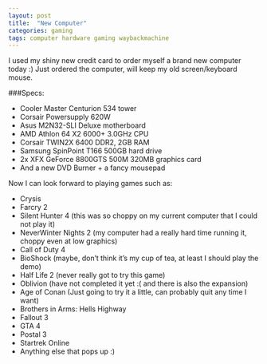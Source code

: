 ```yaml
---
layout: post
title:  "New Computer"
categories: gaming
tags: computer hardware gaming waybackmachine
---
```


I used my shiny new credit card to order myself a brand new computer today :) Just ordered the computer, will keep my old screen/keyboard mouse.

###Specs:
* Cooler Master Centurion 534 tower
* Corsair Powersupply 620W
* Asus M2N32-SLI Deluxe motherboard
* AMD Athlon 64 X2 6000+ 3.0GHz CPU
* Corsair TWIN2X 6400 DDR2, 2GB RAM
* Samsung SpinPoint T166 500GB hard drive
* 2x XFX GeForce 8800GTS 500M 320MB graphics card
* And a new DVD Burner + a fancy mousepad


Now I can look forward to playing games such as:
* Crysis
* Farcry 2
* Silent Hunter 4 (this was so choppy on my current computer that I could not play it)
* NeverWinter Nights 2 (my computer had a really hard time running it, choppy even at low graphics)
* Call of Duty 4
* BioShock (maybe, don’t think it’s my cup of tea, at least I should play the demo)
* Half Life 2 (never really got to try this game)
* Oblivion (have not completed it yet :( and there is also the expansion)
* Age of Conan (Just going to try it a little, can probably quit any time I want)
* Brothers in Arms: Hells Highway
* Fallout 3
* GTA 4
* Postal 3
* Startrek Online
* Anything else that pops up :)
